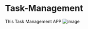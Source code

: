 # Task-Management
This Task Management APP
![image](https://github.com/user-attachments/assets/f0252254-c55b-4a96-b6ae-8dc90a670575)
